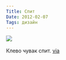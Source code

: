 ```yaml
---
Title: Спит
Date: 2012-02-07
Tags: дизайн
---
```


<div class="text"><img src="http://dl.dropbox.com/u/140528/site/sleep.jpg" /><br /><br />
Клево чувак спит. <a href="http://theblackworkshop.tumblr.com/post/17046791773">via</a></div>
